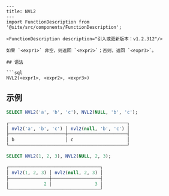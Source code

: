 ```
---
title: NVL2
---
import FunctionDescription from '@site/src/components/FunctionDescription';

<FunctionDescription description="引入或更新版本：v1.2.312"/>

如果 `<expr1>` 非空，则返回 `<expr2>`；否则，返回 `<expr3>`。

## 语法

```sql
NVL2(<expr1>, <expr2>, <expr3>)
```

## 示例

```sql
SELECT NVL2('a', 'b', 'c'), NVL2(NULL, 'b', 'c');

┌────────────────────────────────────────────┐
│ nvl2('a', 'b', 'c') │ nvl2(null, 'b', 'c') │
├─────────────────────┼──────────────────────┤
│ b                   │ c                    │
└────────────────────────────────────────────┘

SELECT NVL2(1, 2, 3), NVL2(NULL, 2, 3);

┌──────────────────────────────────┐
│ nvl2(1, 2, 3) │ nvl2(null, 2, 3) │
├───────────────┼──────────────────┤
│             2 │                3 │
└──────────────────────────────────┘
```
```